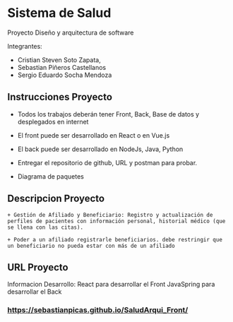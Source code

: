 # Sistema de Salud
Proyecto Diseño y arquitectura de software


Integrantes:
+ Cristian Steven Soto Zapata,
+ Sebastian Piñeros Castellanos
+ Sergio Eduardo Socha Mendoza


## Instrucciones Proyecto

+ Todos los trabajos deberán tener Front, Back, Base de datos y desplegados en internet

+ El front puede ser desarrollado en React o en Vue.js
+ El back puede ser desarrollado en NodeJs, Java, Python
+ Entregar el repositorio de github, URL y postman para probar.
+ Diagrama de paquetes

## Descripcion Proyecto

    + Gestión de Afiliado y Beneficiario: Registro y actualización de perfiles de pacientes con información personal, historial médico (que se llena con las citas).

    + Poder a un afiliado registrarle beneficiarios. debe restringir que un beneficiario no pueda estar con más de un afiliado

## URL Proyecto 

Informacion Desarrollo: 
React  para desarrollar el Front
JavaSpring para desarrollar el Back


### https://sebastianpicas.github.io/SaludArqui_Front/

